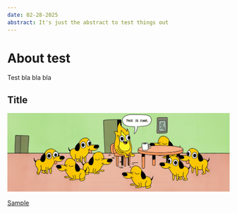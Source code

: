 ```yaml
---
date: 02-28-2025
abstract: It's just the abstract to test things out
---
```

# About test

Test bla bla bla

## Title

![this-is-fine](/media/this-is-fine-cover.png)

[Sample](https://kmcd.dev/posts/working-with-protobuf-in-2024/)
